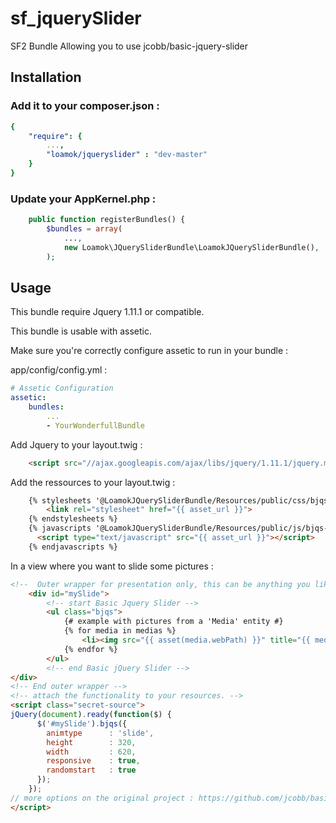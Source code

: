 sf_jquerySlider
===============

SF2 Bundle Allowing you to use jcobb/basic-jquery-slider

Installation
------------

### Add it to your composer.json : 
```yaml
{
    "require": {
        ...,
        "loamok/jqueryslider" : "dev-master"
    }
}
```

### Update your AppKernel.php :
```php
    public function registerBundles() {
        $bundles = array(
            ...,
            new Loamok\JQuerySliderBundle\LoamokJQuerySliderBundle(),
        );
```

Usage
-----
This bundle require Jquery 1.11.1 or compatible.

This bundle is usable with assetic.

Make sure you're correctly configure assetic to run in your bundle :

app/config/config.yml :
```yaml
# Assetic Configuration
assetic:
    bundles:
        ...
        - YourWonderfullBundle
```

Add Jquery to your layout.twig :
```html
    <script src="//ajax.googleapis.com/ajax/libs/jquery/1.11.1/jquery.min.js"></script>
```

Add the ressources to your layout.twig :
```html
    {% stylesheets '@LoamokJQuerySliderBundle/Resources/public/css/bjqs.css' %}
        <link rel="stylesheet" href="{{ asset_url }}">
    {% endstylesheets %}
    {% javascripts '@LoamokJQuerySliderBundle/Resources/public/js/bjqs-1.3.min.js' %}
      <script type="text/javascript" src="{{ asset_url }}"></script>
    {% endjavascripts %}
```

In a view where you want to slide some pictures :
```html
<!--  Outer wrapper for presentation only, this can be anything you like but with a knowed id -->
    <div id="mySlide">
        <!-- start Basic Jquery Slider -->
        <ul class="bjqs">
            {# example with pictures from a 'Media' entity #}
            {% for media in medias %}
                <li><img src="{{ asset(media.webPath) }}" title="{{ media.alt }}"></li>
            {% endfor %}
        </ul>
        <!-- end Basic jQuery Slider -->
</div>
<!-- End outer wrapper -->
<!-- attach the functionality to your resources. -->
<script class="secret-source">
jQuery(document).ready(function($) {
      $('#mySlide').bjqs({
        animtype      : 'slide',
        height        : 320,
        width         : 620,
        responsive    : true,
        randomstart   : true
      });
    });
// more options on the original project : https://github.com/jcobb/basic-jquery-slider
</script>
```
